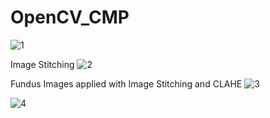 # OpenCV_CMP
![1](https://github.com/user-attachments/assets/a928c66c-a18a-4476-8597-6d0e7087e0a4)

Image Stitching
![2](https://github.com/user-attachments/assets/d7622e6a-ad8b-4ca4-aac1-25e034b4d339)

Fundus Images applied with Image Stitching and CLAHE
![3](https://github.com/user-attachments/assets/67192aff-e9d8-4c8c-ba84-3d7727e191aa)

![4](https://github.com/user-attachments/assets/db3656b3-4d69-497d-8674-6a581df934f8)
